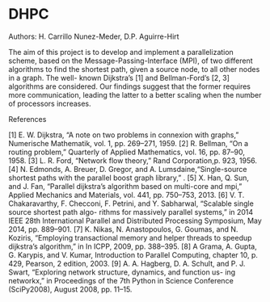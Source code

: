 # DHPC
Authors: H. Carrillo Nunez-Meder, D.P. Aguirre-Hirt

The aim of this project is to develop and implement a parallelization scheme, based on the Message-Passing-Interface
(MPI), of two different algorithms to find the shortest path, given a source node, to all other nodes in a graph. The well-
known Dijkstra’s [1] and Bellman-Ford’s [2, 3] algorithms are considered. Our findings suggest that the former requires more communication, leading the latter to a better scaling when the number of processors increases.


References

[1] E. W. Dijkstra, “A note on two problems in connexion with graphs,” Numerische Mathematik, vol. 1, pp. 269–271, 1959.
[2] R. Bellman, “On a routing problem,” Quarterly of Applied Mathematics, vol. 16, pp. 87–90, 1958.
[3] L. R. Ford, “Network flow theory,” Rand Corporation,p. 923, 1956.
[4] N. Edmonds, A. Breuer, D. Gregor, and A. Lumsdaine,“Single-source shortest paths with the parallel boost graph library,” .
[5] X. Han, Q. Sun, and J. Fan, “Parallel dijkstra’s algorithm based on multi-core and mpi,” Applied Mechanics and Materials, vol. 441, pp. 750–753, 2013.
[6] V. T. Chakaravarthy, F. Checconi, F. Petrini, and Y. Sabharwal, “Scalable single source shortest path algo-
rithms for massively parallel systems,” in 2014 IEEE 28th International Parallel and Distributed Processing
Symposium, May 2014, pp. 889–901.
[7] K. Nikas, N. Anastopoulos, G. Goumas, and N. Koziris, “Employing transactional memory and helper threads
to speedup dijkstra’s algorithm,” in In ICPP, 2009, pp.
388–395.
[8] A Grama, A. Gupta, G. Karypis, and V. Kumar, Introduction to Parallel Computing, chapter 10, p. 429, Pearson, 2 edition, 2003.
[9] A. A. Hagberg, D. A. Schult, and P. J. Swart, “Exploring network structure, dynamics, and function us-
ing networkx,” in Proceedings of the 7th Python in Science Conference (SciPy2008), August 2008, pp. 11–15.
